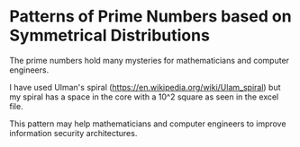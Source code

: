 # Patterns of Prime Numbers based on Symmetrical Distributions
The prime numbers hold many mysteries for mathematicians and computer engineers.

I have used Ulman's spiral (https://en.wikipedia.org/wiki/Ulam_spiral) but 
my spiral has a space in the core with a 10^2 square as seen in the excel file.

This pattern may help mathematicians and computer engineers to improve information security architectures.
